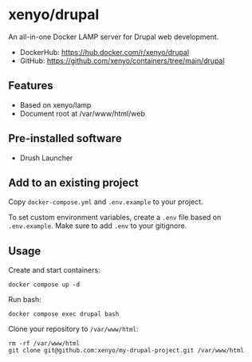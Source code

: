 # xenyo/drupal

An all-in-one Docker LAMP server for Drupal web development.

- DockerHub: https://hub.docker.com/r/xenyo/drupal
- GitHub: https://github.com/xenyo/containers/tree/main/drupal

## Features

- Based on xenyo/lamp
- Document root at /var/www/html/web

## Pre-installed software

- Drush Launcher

## Add to an existing project

Copy `docker-compose.yml` and `.env.example` to your project.

To set custom environment variables, create a `.env` file based on
`.env.example`. Make sure to add `.env` to your gitignore.

## Usage

Create and start containers:

```
docker compose up -d
```

Run bash:

```
docker compose exec drupal bash
```

Clone your repository to `/var/www/html`:

```
rm -rf /var/www/html
git clone git@github.com:xenyo/my-drupal-project.git /var/www/html
```
